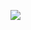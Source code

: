 ﻿[![](https://www.herokucdn.com/deploy/button.png)](https://heroku.com/deploy?template=https://github.com/Erro3hkk/sharr.git)

